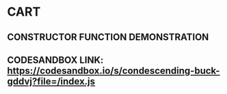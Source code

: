 # CART
## CONSTRUCTOR FUNCTION DEMONSTRATION

## CODESANDBOX LINK: https://codesandbox.io/s/condescending-buck-gddvj?file=/index.js